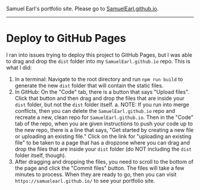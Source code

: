 Samuel Earl's portfolio site. Please go to [SamuelEarl.github.io](https://samuelearl.github.io/).

---

# Deploy to GitHub Pages

I ran into issues trying to deploy this project to GitHub Pages, but I was able to drag and drop the `dist` folder into my `SamuelEarl.github.io` repo. This is what I did:

1. In a terminal: Navigate to the root directory and run `npm run build` to generate the new `dist` folder that will contain the static files.
2. In GitHub: On the "Code" tab, there is a button that says "Upload files". Click that button and then drag and drop the files that are inside your `dist` folder, but not the `dist` folder itself.
    a. NOTE: If you run into merge conflicts, then you can delete the `SamuelEarl.github.io` repo and recreate a new, clean repo for `SamuelEarl.github.io`. Then in the "Code" tab of the repo, when you are given instructions to push your code up to the new repo, there is a line that says, "Get started by creating a new file or uploading an existing file." Click on the link for "uploading an existing file" to be taken to a page that has a dropzone where you can drag and drop the files that are inside your `dist` folder (do NOT including the `dist` folder itself, though).
5. After dragging and dropping the files, you need to scroll to the bottom of the page and click the "Commit files" button. The files will take a few minutes to process. When they are ready to go, then you can visit `https://samuelearl.github.io/` to see your portfolio site.
